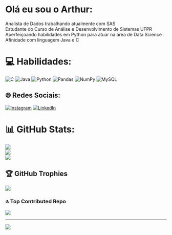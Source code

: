# Olá eu sou o Arthur:
Analista de Dados trabalhando atualmente com SAS<br>Estudante do Curso de Análise e Desenvolvimento de Sistemas UFPR<br>Aperfeiçoando habilidades em Python para atuar na área de Data Science<br>Afinidade com linguagem Java e C<br>

# 💻 Habilidades:
![C](https://img.shields.io/badge/c-%2300599C.svg?style=flat&logo=c&logoColor=white) ![Java](https://img.shields.io/badge/java-%23ED8B00.svg?style=flat&logo=openjdk&logoColor=white) ![Python](https://img.shields.io/badge/python-3670A0?style=flat&logo=python&logoColor=ffdd54) ![Pandas](https://img.shields.io/badge/pandas-%23150458.svg?style=flat&logo=pandas&logoColor=white) ![NumPy](https://img.shields.io/badge/numpy-%23013243.svg?style=flat&logo=numpy&logoColor=white) ![MySQL](https://img.shields.io/badge/mysql-4479A1.svg?style=flat&logo=mysql&logoColor=white)

## 🌐 Redes Sociais:
[![Instagram](https://img.shields.io/badge/Instagram-%23E4405F.svg?logo=Instagram&logoColor=white)](https://instagram.com/arthur.tosoo) [![LinkedIn](https://img.shields.io/badge/LinkedIn-%230077B5.svg?logo=linkedin&logoColor=white)](https://linkedin.com/in/ArthurToso) 

# 📊 GitHub Stats:
![](https://github-readme-stats.vercel.app/api?username=ArthurToso&theme=radical&hide_border=false&include_all_commits=false&count_private=false)<br/>
![](https://github-readme-streak-stats.herokuapp.com/?user=ArthurToso&theme=radical&hide_border=false)<br/>
![](https://github-readme-stats.vercel.app/api/top-langs/?username=ArthurToso&theme=radical&hide_border=false&include_all_commits=false&count_private=false&layout=compact)

## 🏆 GitHub Trophies
![](https://github-profile-trophy.vercel.app/?username=ArthurToso&theme=radical&no-frame=false&no-bg=false&margin-w=4)

### 🔝 Top Contributed Repo
![](https://github-contributor-stats.vercel.app/api?username=ArthurToso&limit=5&theme=dark&combine_all_yearly_contributions=true)

---
[![](https://visitcount.itsvg.in/api?id=ArthurToso&icon=0&color=12)](https://visitcount.itsvg.in)

<!-- Proudly created with GPRM ( https://gprm.itsvg.in ) -->
